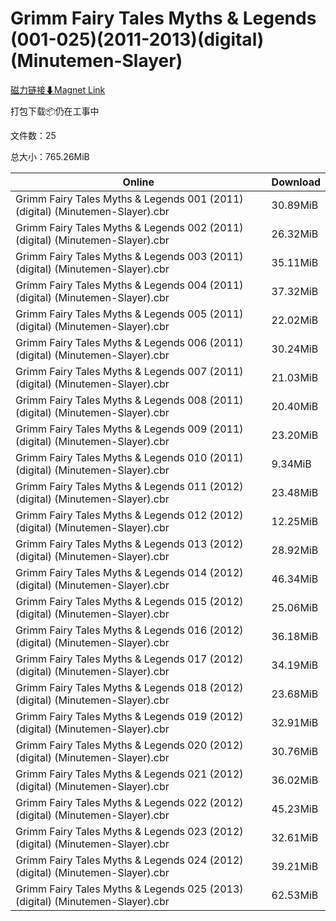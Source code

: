 # Grimm Fairy Tales Myths & Legends (001-025)(2011-2013)(digital)(Minutemen-Slayer)

[磁力链接⬇Magnet Link](magnet:?xt=urn:btih:930dc00ef812e66a17e3e52dd3cd95d6e908c0d2&dn=Grimm%20Fairy%20Tales%20Myths%20%26%20Legends%20%28001-025%29%282011-2013%29%28digital%29%28Minutemen-Slayer%29)

打包下载📦仍在工事中

文件数：25

总大小：765.26MiB

Online | Download
--- | ---
Grimm Fairy Tales Myths & Legends 001 (2011) (digital) (Minutemen-Slayer).cbr | 30.89MiB
Grimm Fairy Tales Myths & Legends 002 (2011) (digital) (Minutemen-Slayer).cbr | 26.32MiB
Grimm Fairy Tales Myths & Legends 003 (2011) (digital) (Minutemen-Slayer).cbr | 35.11MiB
Grimm Fairy Tales Myths & Legends 004 (2011) (digital) (Minutemen-Slayer).cbr | 37.32MiB
Grimm Fairy Tales Myths & Legends 005 (2011) (digital) (Minutemen-Slayer).cbr | 22.02MiB
Grimm Fairy Tales Myths & Legends 006 (2011) (digital) (Minutemen-Slayer).cbr | 30.24MiB
Grimm Fairy Tales Myths & Legends 007 (2011) (digital) (Minutemen-Slayer).cbr | 21.03MiB
Grimm Fairy Tales Myths & Legends 008 (2011) (digital) (Minutemen-Slayer).cbr | 20.40MiB
Grimm Fairy Tales Myths & Legends 009 (2011) (digital) (Minutemen-Slayer).cbr | 23.20MiB
Grimm Fairy Tales Myths & Legends 010 (2011) (digital) (Minutemen-Slayer).cbr | 9.34MiB
Grimm Fairy Tales Myths & Legends 011 (2012) (digital) (Minutemen-Slayer).cbr | 23.48MiB
Grimm Fairy Tales Myths & Legends 012 (2012) (digital) (Minutemen-Slayer).cbr | 12.25MiB
Grimm Fairy Tales Myths & Legends 013 (2012) (digital) (Minutemen-Slayer).cbr | 28.92MiB
Grimm Fairy Tales Myths & Legends 014 (2012) (digital) (Minutemen-Slayer).cbr | 46.34MiB
Grimm Fairy Tales Myths & Legends 015 (2012) (digital) (Minutemen-Slayer).cbr | 25.06MiB
Grimm Fairy Tales Myths & Legends 016 (2012) (digital) (Minutemen-Slayer).cbr | 36.18MiB
Grimm Fairy Tales Myths & Legends 017 (2012) (digital) (Minutemen-Slayer).cbr | 34.19MiB
Grimm Fairy Tales Myths & Legends 018 (2012) (digital) (Minutemen-Slayer).cbr | 23.68MiB
Grimm Fairy Tales Myths & Legends 019 (2012) (digital) (Minutemen-Slayer).cbr | 32.91MiB
Grimm Fairy Tales Myths & Legends 020 (2012) (digital) (Minutemen-Slayer).cbr | 30.76MiB
Grimm Fairy Tales Myths & Legends 021 (2012) (digital) (Minutemen-Slayer).cbr | 36.02MiB
Grimm Fairy Tales Myths & Legends 022 (2012) (digital) (Minutemen-Slayer).cbr | 45.23MiB
Grimm Fairy Tales Myths & Legends 023 (2012) (digital) (Minutemen-Slayer).cbr | 32.61MiB
Grimm Fairy Tales Myths & Legends 024 (2012) (digital) (Minutemen-Slayer).cbr | 39.21MiB
Grimm Fairy Tales Myths & Legends 025 (2013) (digital) (Minutemen-Slayer).cbr | 62.53MiB